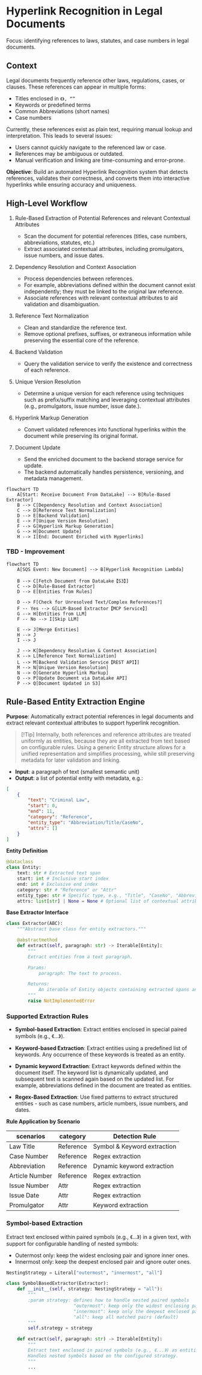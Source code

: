 # Hyperlink Recognition in Legal Documents

Focus: identifying references to laws, statutes, and case numbers in legal documents.

## Context

Legal documents frequently reference other laws, regulations, cases, or clauses. These references can appear in multiple forms:

- Titles enclosed in `《》, “”`
- Keywords or predefined terms
- Common Abbreviations (short names)
- Case numbers

Currently, these references exist as plain text, requiring manual lookup and interpretation. This leads to several issues:

- Users cannot quickly navigate to the referenced law or case.
- References may be ambiguous or outdated.
- Manual verification and linking are time-consuming and error-prone.

**Objective**: Build an automated Hyperlink Recognition system that detects references, validates their correctness, and converts them into interactive hyperlinks while ensuring accuracy and uniqueness.


## High-Level Workflow

1. Rule-Based Extraction of Potential References and relevant Contextual Attributes

    - Scan the document for potential references (titles, case numbers, abbreviations, statutes, etc.)
    - Extract associated contextual attributes, including promulgators, issue numbers, and issue dates.

2. Dependency Resolution and Context Association

    - Process dependencies between references.
    - For example, abbreviations defined within the document cannot exist independently; they must be linked to the original law reference.
    - Associate references with relevant contextual attributes to aid validation and disambiguation.

3. Reference Text Normalization

    - Clean and standardize the reference text.
    - Remove optional prefixes, suffixes, or extraneous information while preserving the essential core of the reference.

4. Backend Validation

    - Query the validation service to verify the existence and correctness of each reference.

5. Unique Version Resolution

    - Determine a unique version for each reference using techniques such as prefix/suffix matching and leveraging contextual attributes (e.g., promulgators, issue number, issue date.).

6. Hyperlink Markup Generation

    - Convert validated references into functional hyperlinks within the document while preserving its original format.

7. Document Update

    - Send the enriched document to the backend storage service for update.
    - The backend automatically handles persistence, versioning, and metadata management.


```mermaid
flowchart TD
    A[Start: Receive Document From DataLake] --> B[Rule-Based Extractor]
    B --> C[Dependency Resolution and Context Association]
    C --> D[Reference Text Normalization]
    D --> E[Backend Validation]
    E --> F[Unique Version Resolution]
    F --> G[Hyperlink Markup Generation]
    G --> H[Document Update]
    H --> I[End: Document Enriched with Hyperlinks]
```

### TBD - Improvement

```mermaid
flowchart TD
    A[SQS Event: New Document] --> B[Hyperlink Recognition Lambda]

    B --> C[Fetch Document from DataLake【S3】]
    C --> D[Rule-Based Extractor]
    D --> E[Entities from Rules]

    D --> F[Check for Unresolved Text/Complex References?]
    F -- Yes --> G[LLM-Based Extractor【MCP Service】]
    G --> H[Entities from LLM]
    F -- No --> I[Skip LLM]

    E --> J[Merge Entities]
    H --> J
    I --> J

    J --> K[Dependency Resolution & Context Association]
    K --> L[Reference Text Normalization]
    L --> M[Backend Validation Service【REST API】]
    M --> N[Unique Version Resolution]
    N --> O[Generate Hyperlink Markup]
    O --> P[Update Document via DataLake API]
    P --> Q[Document Updated in S3]
```

## Rule-Based Entity Extraction Engine

**Purpose**: Automatically extract potential references in legal documents and extract relevant contextual attributes to support hyperlink recognition.

> [!Tip] Internally, both references and reference attributes are treated uniformly as entities, because they are all extracted from text based on configurable rules. Using a generic Entity structure allows for a unified representation and simplifies processing, while still preserving metadata for later validation and linking.

- **Input**: a paragraph of text (smallest semantic unit)
- **Output**: a list of potential entity with metadata, e.g.:

```json
[
    {
        "text": "Criminal Law",
        "start": 0,
        "end": 11,
        "category": "Reference",
        "entity_type": "Abbreviation/Title/CaseNo",
        "attrs": []
    }
]
```

**Entity Definition**

```python
@dataclass
class Entity:
    text: str # Extracted text span
    start: int # Inclusive start index
    end: int # Exclusive end index
    category: str # "Reference" or "Attr"
    entity_type: str # Specific type, e.g., "Title", "CaseNo", "Abbreviation"
    attrs: list[str] | None = None # Optional list of contextual attributes
```

**Base Extractor Interface**

```python
class Extractor(ABC):
    """Abstract base class for entity extractors."""

    @abstractmethod
    def extract(self, paragraph: str) -> Iterable[Entity]:
        """
        Extract entities from a text paragraph.

        Params:
            paragraph: The text to process.

        Returns:
            An iterable of Entity objects containing extracted spans and metadata.
        """
        raise NotImplementedError
```

### Supported Extraction Rules

- **Symbol-based Extraction**: Extract entities enclosed in special paired symbols (e.g., 《...》).

- **Keyword-based Extraction**: Extract entities using a predefined list of keywords. Any occurrence of these keywords is treated as an entity.

- **Dynamic keyword Extraction**: Extract keywords defined within the document itself. The keyword list is dynamically updated, and subsequent text is scanned again based on the updated list. For example, abbreviations defined in the document are treated as entities.

- **Regex-Based Extraction**: Use fixed patterns to extract structured entities - such as case numbers, article numbers, issue numbers, and dates.

**Rule Application by Scenario**

| scenarios      | category  | Detection Rule              |
| -------------- | --------- | --------------------------- |
| Law Title      | Reference | Symbol & Keyword extraction |
| Case Number    | Reference | Regex extraction            |
| Abbreviation   | Reference | Dynamic keyword extraction  |
| Article Number | Reference | Regex extraction            |
| Issue Number   | Attr      | Regex extraction            |
| Issue Date     | Attr      | Regex extraction            |
| Promulgator    | Attr      | Keyword extraction          |


### Symbol-based Extraction

Extract text enclosed within paired symbols (e.g., 《...》) in a given text, with support for configurable handling of nested symbols:

  - Outermost only: keep the widest enclosing pair and ignore inner ones.
  - Innermost only: keep the deepest enclosed pair and ignore outer ones.


```python
NestingStrategy = Literal["outermost", "innermost", "all"]

class SymbolBasedExtractor(Extractor):
    def __init__(self, strategy: NestingStrategy = "all"):
        """
        :param strategy: defines how to handle nested paired symbols
                         "outermost": keep only the widest enclosing pair
                         "innermost": keep only the deepest enclosed pair
                         "all": keep all matched pairs (default)
        """
        self.strategy = strategy

    def extract(self, paragraph: str) -> Iterable[Entity]:
        """
        Extract text enclosed in paired symbols (e.g., 《...》) as entities.
        Handles nested symbols based on the configured strategy.
        """
        ...
```
